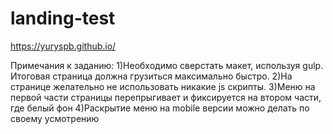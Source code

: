 # landing-test

https://yuryspb.github.io/

Примечания к заданию:
1)Необходимо сверстать макет, используя gulp. Итоговая страница должна грузиться максимально быстро.
2)На странице желательно не использовать никакие js скрипты.
3)Меню на первой части страницы перепрыгивает и фиксируется на втором части, где белый фон
4)Раскрытие меню на mobile версии можно делать по своему усмотрению
